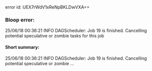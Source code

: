 error id: UEX7rWdV1xReNpBKLDwVXA==
### Bloop error:

25/06/18 00:36:21 INFO DAGScheduler: Job 19 is finished. Cancelling potential speculative or zombie tasks for this job
#### Short summary: 

25/06/18 00:36:21 INFO DAGScheduler: Job 19 is finished. Cancelling potential speculative or zombie ...